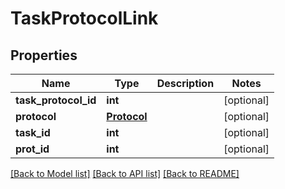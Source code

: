 # TaskProtocolLink

## Properties
Name | Type | Description | Notes
------------ | ------------- | ------------- | -------------
**task_protocol_id** | **int** |  | [optional] 
**protocol** | [**Protocol**](Protocol.md) |  | [optional] 
**task_id** | **int** |  | [optional] 
**prot_id** | **int** |  | [optional] 

[[Back to Model list]](../README.md#documentation-for-models) [[Back to API list]](../README.md#documentation-for-api-endpoints) [[Back to README]](../README.md)


